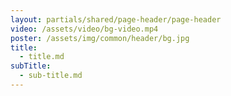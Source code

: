 ```yaml
---
layout: partials/shared/page-header/page-header
video: /assets/video/bg-video.mp4
poster: /assets/img/common/header/bg.jpg
title:
  - title.md
subTitle:
  - sub-title.md
---
```

